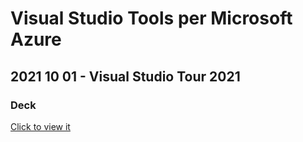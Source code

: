 # Visual Studio Tools per Microsoft Azure
## 2021 10 01 - Visual Studio Tour 2021
### Deck

[Click to view it](https://view.officeapps.live.com/op/view.aspx?src=https%3A%2F%2Fraw.githubusercontent.com%2Frcappello%2Frcappello%2Fmain%2FEvents%2F20211001-Visual%20Studio%20Tour%202021%2FVisual%20Studio%20Tools%20per%20Microsoft%20Azure.pptx&wdOrigin=BROWSELINK)